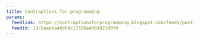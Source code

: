 ```yaml
---
title: Contraptions for programming
params:
  feedlink: https://contraptionsforprogramming.blogspot.com/feeds/posts/default?alt=rss
  feedid: 1dc5aeaba48db9c17326a4069d23d0f0
---
```

